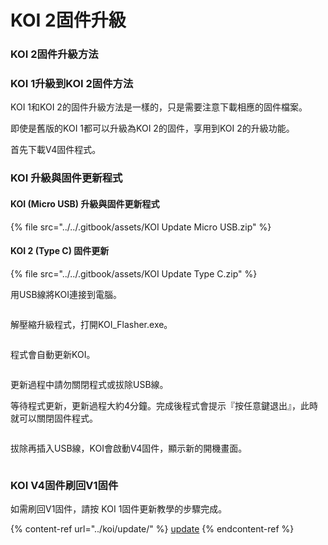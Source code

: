 # KOI 2固件升級

### KOI 2固件升級方法

### KOI 1升級到KOI 2固件方法

KOI 1和KOI 2的固件升級方法是一樣的，只是需要注意下載相應的固件檔案。

即使是舊版的KOI 1都可以升級為KOI 2的固件，享用到KOI 2的升級功能。

首先下載V4固件程式。

### KOI 升級與固件更新程式

#### KOI (Micro USB) 升級與固件更新程式

{% file src="../../.gitbook/assets/KOI Update Micro USB.zip" %}

#### KOI 2 (Type C) 固件更新

{% file src="../../.gitbook/assets/KOI Update Type C.zip" %}

用USB線將KOI連接到電腦。

<figure><img src="https://kittenbothk.readthedocs.io/en/latest/_images/usb.jpg" alt=""><figcaption></figcaption></figure>

解壓縮升級程式，打開KOI\_Flasher.exe。

<figure><img src="https://files.gitbook.com/v0/b/gitbook-x-prod.appspot.com/o/spaces%2FsN6MlwBFbL3P67FzMMyL%2Fuploads%2FBg8sqz6HHvvmFmsn2DyU%2Fimage.png?alt=media&#x26;token=326443d8-0410-4b8e-a861-060d12de8781" alt=""><figcaption></figcaption></figure>

程式會自動更新KOI。

<figure><img src="https://files.gitbook.com/v0/b/gitbook-x-prod.appspot.com/o/spaces%2FsN6MlwBFbL3P67FzMMyL%2Fuploads%2FIhvJI1VgdJoywtxEOT8l%2Fimage.png?alt=media&#x26;token=b6046ed2-fd98-4c62-9e28-3bb9366d34e1" alt=""><figcaption></figcaption></figure>

更新過程中請勿關閉程式或拔除USB線。

等待程式更新，更新過程大約4分鐘。完成後程式會提示『按任意鍵退出』，此時就可以關閉固件程式。

<figure><img src="https://files.gitbook.com/v0/b/gitbook-x-prod.appspot.com/o/spaces%2FsN6MlwBFbL3P67FzMMyL%2Fuploads%2FzM7HQB4R0soZkWZKtCmw%2Fimage.png?alt=media&#x26;token=03ced8ed-629a-4cc5-b477-e8ead71785c5" alt=""><figcaption></figcaption></figure>

拔除再插入USB線，KOI會啟動V4固件，顯示新的開機畫面。

<figure><img src="https://files.gitbook.com/v0/b/gitbook-x-prod.appspot.com/o/spaces%2FsN6MlwBFbL3P67FzMMyL%2Fuploads%2FZA4ygeOzn4ehwJZX1hQU%2Fimage.png?alt=media&#x26;token=721f8943-0d97-44b8-84c4-a9675084b194" alt=""><figcaption></figcaption></figure>

### KOI V4固件刷回V1固件

如需刷回V1固件，請按 KOI 1固件更新教學的步驟完成。

{% content-ref url="../koi/update/" %}
[update](../koi/update/)
{% endcontent-ref %}

